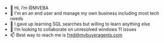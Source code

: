 - 👋 Hi, I’m @MVEBA
- 👀 I'm an an end user and manage my own business including most tech needs
- 🌱 I gave up learning SQL searches but willing to learn anything else
- 💞️ I’m looking to collaborate on unresolved windows 11 issues
- 📫 Best way to reach me is fred@mvbuyeragents.com

<!---
MVEBA/MVEBA is a ✨ special ✨ repository because its `README.md` (this file) appears on your GitHub profile.
You can click the Preview link to take a look at your changes.
--->
